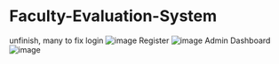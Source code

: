 # Faculty-Evaluation-System
unfinish, many to fix
login
![image](https://github.com/user-attachments/assets/6bc4d062-bbc2-4e49-9a0b-3eb5a9281d51)
Register
![image](https://github.com/user-attachments/assets/e09fbf57-0631-49df-b25e-3e25979aa4fa)
Admin Dashboard
![image](https://github.com/user-attachments/assets/4928a506-6582-4e3e-9321-61294b452eca)

